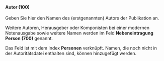 #### Autor (100)  

Geben Sie hier den Namen des (erstgenannten) Autors der Publikation an.

Weitere Autoren, Herausgeber oder Komponisten bei einer modernen Notenausgabe sowie weitere Namen werden im Feld **Nebeneintragung Person (700)** genannt. 

Das Feld ist mit dem Index **Personen** verknüpft. Namen, die noch nicht in der Autoritätsdatei enthalten sind, können hinzugefügt werden.